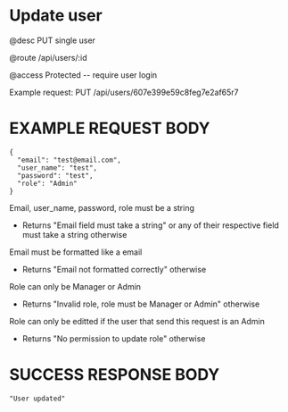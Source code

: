 # Update user
@desc PUT single user

@route /api/users/:id

@access Protected -- require user login

Example request: PUT /api/users/607e399e59c8feg7e2af65r7

# EXAMPLE REQUEST BODY
```
{
  "email": "test@email.com",
  "user_name": "test",
  "password": "test",
  "role": "Admin"
}
```

Email, user_name, password, role must be a string
- Returns "Email field must take a string" or any of their respective field must take a string otherwise

Email must be formatted like a email
- Returns "Email not formatted correctly" otherwise

Role can only be Manager or Admin
- Returns "Invalid role, role must be Manager or Admin" otherwise

Role can only be editted if the user that send this request is an Admin
- Returns "No permission to update role" otherwise

# SUCCESS RESPONSE BODY
```
"User updated"
```